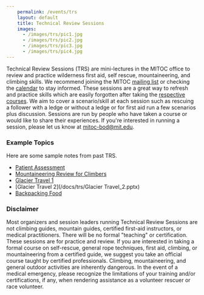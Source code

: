 ```yaml
---
    permalink: /events/trs
    layout: default
    title: Technical Review Sessions
    images:
      - /images/trs/pic1.jpg
      - /images/trs/pic2.jpg
      - /images/trs/pic3.jpg
      - /images/trs/pic4.jpg
---
```


Technical Review Sessions (TRS) are mini-lectures in the MITOC office to review and practice wilderness first aid, self rescue, mountaineering, and climbing skills. We recommend joining the MITOC [mailing list](http://mailman.mit.edu/mailman/listinfo/mitoc) or checking the [calendar](/calendar) to stay informed. These sessions are a great way to refresh and practice skills which are easily forgotten after taking the [respective courses](/events/courses). We aim to cover a scenario/skill at each session such as rescuing a follower with a ledge or without a ledge or for first aid run a few scenarios plus discussion. Sessions are run by people who have taken a course or would like to share their experiences. If you're interested in running a session, please let us know at [mitoc-bod@mit.edu](mailto:mitoc-bod@mit.edu).

### Example Topics

Here are some sample notes from past TRS.

*   [Patient Assessment](/docs/trs/patient_assessment.pdf)
*   [Mountaineering Review for Climbers](/docs/trs/Mountaineering_TRS.pptx)
*   [Glacier Travel 1](/docs/trs/Glacier_Travel_1.pptx)
*   [Glacier Travel 2](/docs/trs/Glacier Travel_2.pptx)
*   [Backpacking Food](/docs/trs/backpacking_food.pdf)

### Disclaimer

Most organizers and session leaders running Technical Review Sessions are not climbing guides, mountain guides, certified first-aid instructors, or medical practitioners. There will be no formal "teaching" or certification. These sessions are for practice and review. If you are interested in taking a formal course on self-rescue, general rope techniques, first aid, climbing, or mountaineering from a certified guide, we suggest you take an official course taught by certified professionals. Climbing, mountaineering, and general outdoor activities are inherently dangerous. In the event of a medical emergency, please recognize the limitations of your training and/or certifications, if any, when rendering assistance as a volunteer rescuer or race volunteer.
